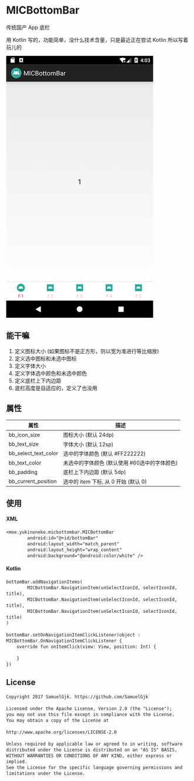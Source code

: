 # MICBottomBar
传统国产 App 底栏

用 Kotlin 写的，功能简单，没什么技术含量，只是最近正在尝试 Kotlin 所以写着玩儿的

![](art/screenshot.png)

## 能干嘛
1. 定义图标大小 (如果图标不是正方形，则以宽为准进行等比缩放)
2. 定义选中图标和未选中图标
3. 定义字体大小
4. 定义字体选中颜色和未选中颜色
5. 定义底栏上下内边距
6. 底栏高度是自适应的，定义了也没用

## 属性
| 属性 | 描述 |
| ------------- | ------------- |
| bb_icon_size         | 图标大小 (默认 24dp) |
| bb_text_size         | 字体大小 (默认 12sp) |
| bb_select_text_color | 选中的字体颜色 (默认 #FF222222) |
| bb_text_color        | 未选中的字体颜色 (默认使用 #60选中的字体颜色) |
| bb_padding           | 底栏上下内边距 (默认 5dp) |
| bb_current_position  | 选中的 item 下标, 从 0 开始 (默认 0) |

## 使用
#### XML
```
<moe.yukinoneko.micbottombar.MICBottomBar
        android:id="@+id/bottomBar"
        android:layout_width="match_parent"
        android:layout_height="wrap_content"
        android:background="@android:color/white" />
```
#### Kotlin
```
bottomBar.addNavigationItems(
        MICBottomBar.NavigationItem(unSelectIconId, selectIconId, title),
        MICBottomBar.NavigationItem(unSelectIconId, selectIconId, title),
        MICBottomBar.NavigationItem(unSelectIconId, selectIconId, title)
)

bottomBar.setOnNavigationItemClickListener(object : MICBottomBar.OnNavigationItemClickListener {
    override fun onItemClick(view: View, position: Int) {

    }
})
```

## License
```
Copyright 2017 SamuelGjk. https://github.com/SamuelGjk

Licensed under the Apache License, Version 2.0 (the "License");
you may not use this file except in compliance with the License.
You may obtain a copy of the License at

http://www.apache.org/licenses/LICENSE-2.0

Unless required by applicable law or agreed to in writing, software
distributed under the License is distributed on an "AS IS" BASIS,
WITHOUT WARRANTIES OR CONDITIONS OF ANY KIND, either express or implied.
See the License for the specific language governing permissions and
limitations under the License.
```
